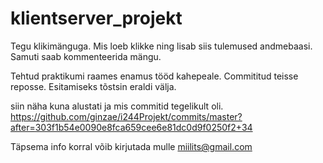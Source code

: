 # klientserver_projekt


Tegu klikimänguga. Mis loeb klikke ning lisab siis tulemused andmebaasi. Samuti saab kommenteerida mängu.

Tehtud praktikumi raames enamus tööd kahepeale. Commititud teisse reposse. Esitamiseks tõstsin eraldi välja.

siin näha kuna alustati ja mis commitid tegelikult oli.
https://github.com/ginzae/i244Projekt/commits/master?after=303f1b54e0090e8fca659cee6e81dc0d9f0250f2+34

Täpsema info korral võib kirjutada mulle miilits@gmail.com
